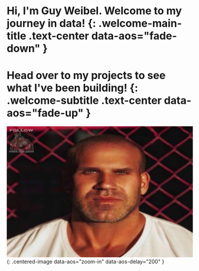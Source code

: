 # Hi, I'm Guy Weibel. Welcome to my journey in data! {: .welcome-main-title .text-center data-aos="fade-down" }
# Head over to my projects to see what I've been building! {: .welcome-subtitle .text-center data-aos="fade-up" }
![A picture of MEEEEE HAHAHAH](images/IMG_1.jpg){: .centered-image data-aos="zoom-in" data-aos-delay="200" }


